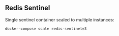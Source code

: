 ## Redis Sentinel

Single sentinel container scaled to multiple instances:

```bash
docker-compose scale redis-sentinel=3
```